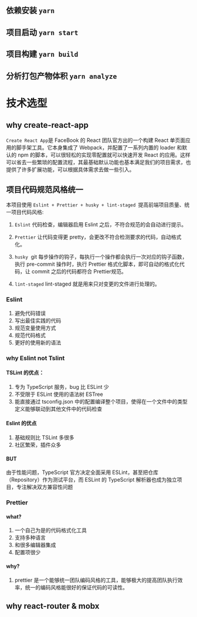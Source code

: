 ## 依赖安装 `yarn`
## 项目启动  `yarn start`
## 项目构建  `yarn build`
## 分析打包产物体积 `yarn analyze`

# 技术选型 
## why create-react-app

`Create React App`是 FaceBook 的 React 团队官方出的一个构建 React 单页面应用的脚手架工具。它本身集成了 Webpack，并配置了一系列内置的 loader 和默认的 npm 的脚本，可以很轻松的实现零配置就可以快速开发 React 的应用。这样可以省去一些繁琐的配置流程，其最基础默认功能也基本满足我们的项目需求，也提供了许多扩展功能，可以根据具体需求去做一些引入。

## 项目代码规范风格统一

本项目使用 `Eslint + Prettier + husky + lint-staged `提高前端项目质量、统一项目代码风格:

1. `Eslint` 代码检查，编辑器启用 Eslint 之后，不符合规范的会自动进行提示。  

2. `Prettier` 让代码变得更 pretty，会更改不符合检测要求的代码，自动格式化。    

3. `husky`  git 每步操作的钩子，每执行一个操作都会执行一次对应的钩子函数，执行 pre-commit 操作时，执行 Prettier 格式化脚本，即可自动的格式化代码，让 commit 之后的代码都符合 Prettier规范。  

4. `lint-staged` lint-staged 就是用来只对变更的文件进行处理的。

### Eslint  

1. 避免代码错误
2. 写出最佳实践的代码
3. 规范变量使用方式
4. 规范代码格式
5. 更好的使用新的语法

### why Eslint not Tslint

#### TSLint 的优点：

1. 专为 TypeScript 服务，bug 比 ESLint 少
2. 不受限于 ESLint 使用的语法树 ESTree
3. 能直接通过 tsconfig.json 中的配置编译整个项目，使得在一个文件中的类型定义能够联动到其他文件中的代码检查

#### Eslint 的优点

1. 基础规则比 TSLint 多很多
2. 社区繁荣，插件众多

#### BUT

由于性能问题，TypeScript 官方决定全面采用 ESLint，甚至把仓库（Repository）作为测试平台，而 ESLint 的 TypeScript 解析器也成为独立项目，专注解决双方兼容性问题

### Prettier

#### what?
1. 一个自己为是的代码格式化工具
2. 支持多种语言
3. 和很多编辑器集成
4. 配置项很少

#### why?

1. prettier 是一个能够统一团队编码风格的工具，能够极大的提高团队执行效率，统一的编码风格能很好的保证代码的可读性。

## why react-router & mobx
